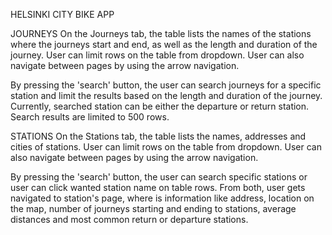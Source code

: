 HELSINKI CITY BIKE APP

JOURNEYS
On the Journeys tab, the table lists the names of the stations where the journeys start and end, as well as the length and duration of the journey. User can limit rows on the table from dropdown. User can also navigate between pages by using the arrow navigation. 

By pressing the 'search' button, the user can search journeys for a specific station and limit the results based on the length and duration of the journey. Currently, searched station can be either the departure or return station. Search results are limited to 500 rows.


STATIONS
On the Stations tab, the table lists the names, addresses and cities of stations. User can limit rows on the table from dropdown. User can also navigate between pages by using the arrow navigation. 

By pressing the 'search' button, the user can search specific stations or user can click wanted station name on table rows. From both, user gets navigated to station's page, where is information like address, location on the map, number of journeys starting and ending to stations, average distances and most common return or departure stations. 